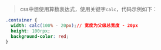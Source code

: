 > css中想使用算数表达式，使用关键字`calc`，代码示例如下：

```css
.container {
  width: calc(100% - 20px);// 宽度为父级总宽度 - 20px
  height: 100rpx;
  background-color: red;
}
```

